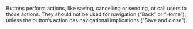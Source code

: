 Buttons perform actions, like saving, cancelling or sending, or call users to those actions. They should not be used for navigation (“Back” or “Home”), unless the button’s action has navigational implications ("Save and close").
